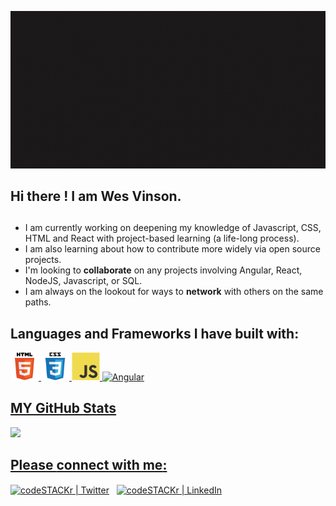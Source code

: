 ![Banner](banner.gif)

## Hi there !  **I am Wes Vinson.**  

## 
- I am currently working on deepening my knowledge of Javascript, CSS, HTML and React with project-based learning (a life-long process).  
- I am also learning about how to contribute more widely via open source projects.  
- I'm looking to **collaborate** on any projects involving Angular, React, NodeJS, Javascript, or SQL.  
- I am always on the lookout for ways to **network** with others on the same paths. 
## Languages and Frameworks I have built with: 
<p align="left">
  <a title="HTML5" href="https://developer.mozilla.org/en-US/docs/Glossary/HTML5" target="_blank">
    <img src="https://github.com/devicons/devicon/blob/master/icons/html5/html5-original-wordmark.svg" alt="HTML5" width="45"
         height="45" />
  <a title="CSS3" href="https://www.tutorialrepublic.com/css-tutorial/" target="_blank">
     <img src="https://github.com/devicons/devicon/blob/master/icons/css3/css3-original-wordmark.svg" alt="CSS3" width="45"
         height="45" />
  <a title="JavaScript" href="https://www.javascript.com/" target="_blank">
     <img src="https://github.com/devicons/devicon/blob/master/icons/javascript/javascript-original.svg" alt="JavaScript" width="45"
         height="45" />
  <a title="Angular" href="https://angular.io/" target="_blank">
     <img src="https://upload.wikimedia.org/wikipedia/commons/c/cf/Angular_full_color_logo.svg" alt="Angular" width="45"
         height="45" />
  


## MY GitHub Stats

<img src="https://github-readme-stats.vercel.app/api?username=wvinson43&show_icons=true"/>

<p align="center" >


## Please **connect with me**:    
[<img align="center" alt="codeSTACKr | Twitter" width="22px" src="https://cdn.jsdelivr.net/npm/simple-icons@v3/icons/twitter.svg" />][twitter] &nbsp;
[<img align="center" alt="codeSTACKr | LinkedIn" width="22px" src="https://cdn.jsdelivr.net/npm/simple-icons@v3/icons/linkedin.svg" />][linkedin]

<!-- **wvinson43/wvinson43** is a ✨ _special_ ✨ repository because its `README.md` (this file) appears on your GitHub profile.

Here are some ideas to get you started:

- 🔭 I’m currently working on ...
- 🌱 I’m currently learning ...
- 👯 I’m looking to collaborate on ...
- 🤔 I’m looking for help with ...
- 💬 Ask me about ...
- 📫 How to reach me: ...
- 😄 Pronouns: ...
- ⚡ Fun fact: ...
-->
[twitter]:(https://twitter.com/Wesley_Vinson38)
[linkedin]:(https://www.linkedin.com/in/wesley-vinson-edd/)
